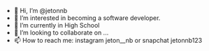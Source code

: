 - 👋 Hi, I’m @jetonnb
- 👀 I’m interested in becoming a software developer.
- 🌱 I’m currently in High School
- 💞️ I’m looking to collaborate on ...
- 📫 How to reach me: instagram jeton__nb or snapchat jetonnb123

<!---
jetonnb/jetonnb is a ✨ special ✨ repository because its `README.md` (this file) appears on your GitHub profile.
You can click the Preview link to take a look at your changes.
--->
